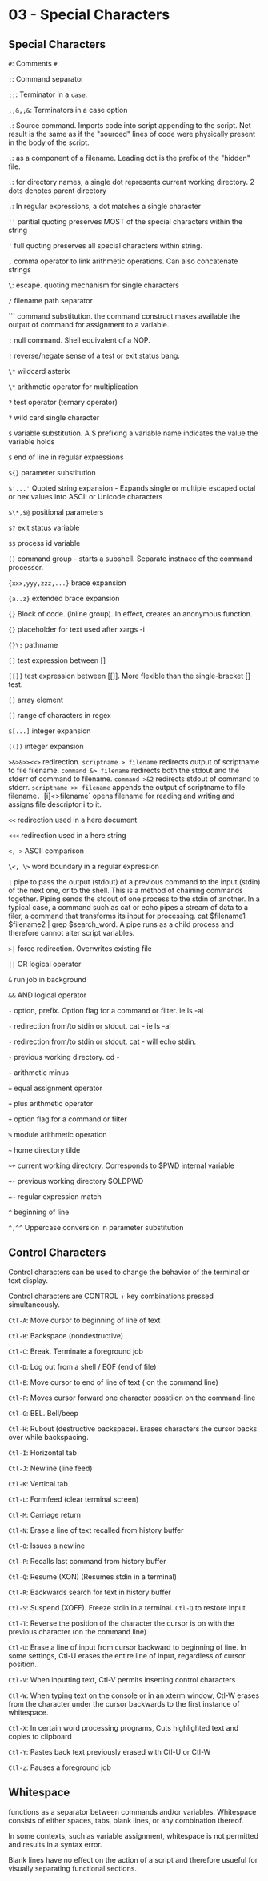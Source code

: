 # 03 - Special Characters


## Special Characters

`#`: Comments `#`

`;`: Command separator

`;;`: Terminator in a `case`. 

`;;&,;&`: Terminators in a case option

`.`: Source command. Imports code into script appending to the script. Net result is the same as if the "sourced" lines of code were physically present in the body of the script.

`.`: as a component of a filename. Leading dot is the prefix of the "hidden" file.

`.`: for directory names, a single dot represents current working directory. 2 dots denotes parent directory

`.`: In regular expressions, a dot matches a single character

`''` paritial quoting preserves MOST of the special characters within the string

`'` full quoting preserves all special characters within string.

`,` comma operator to link arithmetic operations. Can also concatenate strings

`\`: escape. quoting mechanism for single characters

`/` filename path separator

`\`` command substitution. the command construct makes available the output of command for assignment to a variable.

`:` null command. Shell equivalent of a NOP.

`!` reverse/negate sense of a test or exit status bang.


`\*` wildcard asterix

`\*` arithmetic operator for multiplication

`?` test operator (ternary operator)

`?` wild card single character

`$` variable substitution. A $ prefixing a variable name indicates the value the variable holds

`$` end of line in regular expressions

`${}` parameter substitution

`$'...'` Quoted string expansion - Expands single or multiple escaped octal or hex values into ASCII or Unicode characters

`$\*,$@` positional parameters

`$?` exit status variable

`$$` process id variable

`()` command group - starts a subshell. Separate instnace of the command processor.

`{xxx,yyy,zzz,...}` brace expansion

`{a..z}` extended brace expansion

`{}` Block of code. (inline group). In effect, creates an anonymous function.

`{}` placeholder for text used after xargs -i

`{}\;` pathname

`[]` test expression between []

`[[]]` test expression between [[]]. More flexible than the single-bracket [] test.

`[]` array element

`[]` range of characters in regex

`$[...]` integer expansion

`(())` integer expansion

`>&>&>><<>` redirection. `scriptname > filename` redirects output of scriptname to file filename. `command &> filename` redirects both the stdout and the stderr of command to filename. `command >&2` redirects stdout of command to stderr. `scriptname >> filename` appends the output of scriptname to file filename`. `[i]<>filename` opens filename for reading and writing and assigns file descriptor i to it.

`<<` redirection used in a here document

`<<<` redirection used in a here string

`<, >` ASCII comparison

`\<, \>` word boundary in a regular expression

`|` pipe to pass the output (stdout) of a previous command to the input (stdin) of the next one, or to the shell. This is a method of chaining commands together. Piping sends the stdout of one process to the stdin of another. In a typical case, a command such as cat or echo pipes a stream of data to a filer, a command that transforms its input for processing. cat $filename1 $filename2 | grep $search_word. A pipe runs as a child process and therefore cannot alter script variables.

`>|` force redirection. Overwrites existing file

`||` OR logical operator

`&` run job in background

`&&` AND logical operator

`-` option, prefix. Option flag for a command or filter. ie ls -al

`-` redirection from/to stdin or stdout. cat -  ie ls -al

`-` redirection from/to stdin or stdout. cat -  will echo stdin.

`-` previous working directory. cd -

`-` arithmetic minus

`=` equal assignment operator

`+` plus arithmetic operator

`+` option flag for a command or filter

`%` module arithmetic operation

`~` home directory tilde

`~+` current working directory. Corresponds to $PWD internal variable

`~-` previous working directory $OLDPWD

`=~` regular expression match

`^` beginning of line

`^,^^` Uppercase conversion in parameter substitution

## Control Characters


Control characters can be used to change the behavior of the terminal or text display.

Control characters are CONTROL + key combinations pressed simultaneously.

`Ctl-A`: Move cursor to beginning of line of text

`Ctl-B`: Backspace (nondestructive)

`Ctl-C`: Break. Terminate a foreground job

`Ctl-D`: Log out from a shell / EOF (end of file)

`Ctl-E`: Move cursor to end of line of text ( on the command line)

`Ctl-F`: Moves cursor forward one character posstiion on the command-line

`Ctl-G`: BEL. Bell/beep

`Ctl-H`: Rubout (destructive backspace). Erases characters the cursor backs over while backspacing.

`Ctl-I`: Horizontal tab

`Ctl-J`: Newline (line feed)

`Ctl-K`: Vertical tab

`Ctl-L`: Formfeed (clear terminal screen)

`Ctl-M`: Carriage return

`Ctl-N`: Erase a line of text recalled from history buffer

`Ctl-O`: Issues a newline

`Ctl-P`: Recalls last command from history buffer

`Ctl-Q`: Resume (XON) (Resumes stdin in a terminal)

`Ctl-R`: Backwards search for text in history buffer

`Ctl-S`: Suspend (XOFF). Freeze stdin in a terminal. `Ctl-Q` to restore input

`Ctl-T`: Reverse the position of the character the cursor is on with the previous character (on the command line)

`Ctl-U`: Erase a line of input from cursor backward to beginning of line. In some settings, Ctl-U erases the entire line of input, regardless of cursor position.

`Ctl-V`: When inputting text, Ctl-V permits inserting control characters

`Ctl-W`: When typing text on the console or in an xterm window, Ctl-W erases from the character under the cursor backwards to the first instance of whitespace.

`Ctl-X`: In certain word processing programs, Cuts highlighted text and copies to clipboard

`Ctl-Y`: Pastes back text previously erased with Ctl-U or Ctl-W

`Ctl-z`: Pauses a foreground job


## Whitespace

functions as a separator between commands and/or variables. Whitespace consists of either spaces, tabs, blank lines, or any combination thereof.

In some contexts, such as variable assignment, whitespace is not permitted and results in a syntax error.

Blank lines have no effect on the action of a script and therefore usueful for visually separating functional sections.

